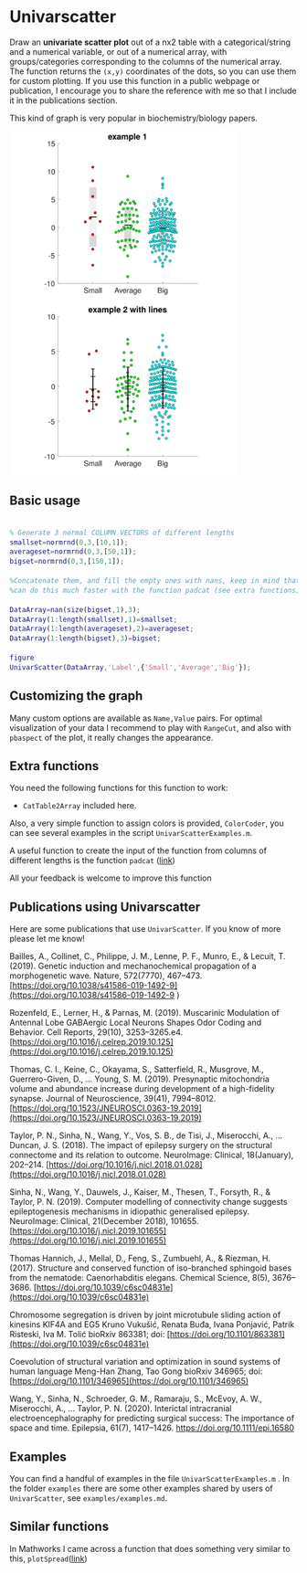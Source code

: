 # Univarscatter

Draw an **univariate scatter plot** out of a nx2 table with a
categorical/string and a numerical variable, or out of a
numerical array, with groups/categories corresponding
to the columns of the numerical array. The function returns the `(x,y)` coordinates of the dots, so you can use them for custom plotting. If you use this function in a public webpage or publication, I encourage you to share the reference with me so that I include it in the publications section.

This kind of graph is very popular in biochemistry/biology
papers.

<img src="example1.svg" width="400"/><img src="example2.svg" width="400"/>

## Basic usage
```matlab

% Generate 3 normal COLUMN VECTORS of different lengths
smallset=normrnd(0,3,[10,1]);
averageset=normrnd(0,3,[50,1]);
bigset=normrnd(0,3,[150,1]);

%Concatenate them, and fill the empty ones with nans, keep in mind that you
%can do this much faster with the function padcat (see extra functions)

DataArray=nan(size(bigset,1),3);
DataArray(1:length(smallset),1)=smallset;
DataArray(1:length(averageset),2)=averageset;
DataArray(1:length(bigset),3)=bigset;

figure
UnivarScatter(DataArray,'Label',{'Small','Average','Big'});
```

## Customizing the graph

Many custom options are available as `Name,Value`
pairs.
For optimal visualization of your data I
recommend to play with `RangeCut`, and also with `pbaspect` of the plot, it
really changes the appearance.

## Extra functions
You need the following functions for this function to work:

* `CatTable2Array` included here.

Also, a very simple function to assign colors is
provided, `ColorCoder`, you can see several examples in the
script `UnivarScatterExamples.m`.

A useful function to create the input of the function from columns of different lengths is the function `padcat` ([link](https://fr.mathworks.com/matlabcentral/fileexchange/22909-padcat))

All your feedback is welcome to improve this function

## Publications using Univarscatter

Here are some publications that use `UnivarScatter`. If you know of more please let me know!

Bailles, A., Collinet, C., Philippe, J. M., Lenne, P. F., Munro, E., & Lecuit, T. (2019). Genetic induction and mechanochemical propagation of a morphogenetic wave. Nature, 572(7770), 467–473. [https://doi.org/10.1038/s41586-019-1492-9](https://doi.org/10.1038/s41586-019-1492-9
)

Rozenfeld, E., Lerner, H., & Parnas, M. (2019). Muscarinic Modulation of Antennal Lobe GABAergic Local Neurons Shapes Odor Coding and Behavior. Cell Reports, 29(10), 3253–3265.e4. [https://doi.org/10.1016/j.celrep.2019.10.125](https://doi.org/10.1016/j.celrep.2019.10.125)

Thomas, C. I., Keine, C., Okayama, S., Satterfield, R., Musgrove, M., Guerrero-Given, D., … Young, S. M. (2019). Presynaptic mitochondria volume and abundance increase during development of a high-fidelity synapse. Journal of Neuroscience, 39(41), 7994–8012. [https://doi.org/10.1523/JNEUROSCI.0363-19.2019](https://doi.org/10.1523/JNEUROSCI.0363-19.2019)

Taylor, P. N., Sinha, N., Wang, Y., Vos, S. B., de Tisi, J., Miserocchi, A., … Duncan, J. S. (2018). The impact of epilepsy surgery on the structural connectome and its relation to outcome. NeuroImage: Clinical, 18(January), 202–214. [https://doi.org/10.1016/j.nicl.2018.01.028](https://doi.org/10.1016/j.nicl.2018.01.028)

Sinha, N., Wang, Y., Dauwels, J., Kaiser, M., Thesen, T., Forsyth, R., & Taylor, P. N. (2019). Computer modelling of connectivity change suggests epileptogenesis mechanisms in idiopathic generalised epilepsy. NeuroImage: Clinical, 21(December 2018), 101655. [https://doi.org/10.1016/j.nicl.2019.101655](https://doi.org/10.1016/j.nicl.2019.101655)

Thomas Hannich, J., Mellal, D., Feng, S., Zumbuehl, A., & Riezman, H. (2017). Structure and conserved function of iso-branched sphingoid bases from the nematode: Caenorhabditis elegans. Chemical Science, 8(5), 3676–3686. [https://doi.org/10.1039/c6sc04831e](https://doi.org/10.1039/c6sc04831e)

Chromosome segregation is driven by joint microtubule sliding action of kinesins KIF4A and EG5
Kruno Vukušić, Renata Buđa, Ivana Ponjavić, Patrik Risteski, Iva M. Tolić
bioRxiv 863381; doi: [https://doi.org/10.1101/863381](https://doi.org/10.1039/c6sc04831e)

Coevolution of structural variation and optimization in sound systems of human language
Meng-Han Zhang, Tao Gong
bioRxiv 346965; doi: [https://doi.org/10.1101/346965](https://doi.org/10.1101/346965)

Wang, Y., Sinha, N., Schroeder, G. M., Ramaraju, S., McEvoy, A. W., Miserocchi, A., … Taylor, P. N. (2020). Interictal intracranial electroencephalography for predicting surgical success: The importance of space and time. Epilepsia, 61(7), 1417–1426. https://doi.org/10.1111/epi.16580

## Examples

You can find a handful of examples in the file `UnivarScatterExamples.m` . In the folder `examples` there are some other examples shared by users of `UnivarScatter`, see `examples/examples.md`.


## Similar functions
In Mathworks I came across a function that does something very similar to this, `plotSpread`([link](http://www.mathworks.com/matlabcentral/fileexchange/37105-plot-spread-points--beeswarm-plot-))
